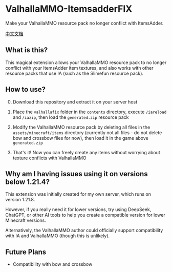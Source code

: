 # ValhallaMMO-ItemsadderFIX
Make your ValhallaMMO resource pack no longer conflict with ItemsAdder.

[中文文档](README_zhcn.md)

## What is this?
This magical extension allows your ValhallaMMO resource pack to no longer conflict with your ItemsAdder item textures, and also works with other resource packs that use IA (such as the Slimefun resource pack).

## How to use?
0. Download this repository and extract it on your server host

1. Place the `valhallafix` folder in the `contents` directory, execute `/iareload` and `/iazip`, then load the `generated.zip` resource pack

2. Modify the ValhallaMMO resource pack by deleting all files in the `assets/minecraft/items` directory (currently not all files - do not delete bow and crossbow files for now), then load it in the game above `generated.zip`

3. That's it! Now you can freely create any items without worrying about texture conflicts with ValhallaMMO

## Why am I having issues using it on versions below 1.21.4?
This extension was initially created for my own server, which runs on version 1.21.8.

However, if you really need it for lower versions, try using DeepSeek, ChatGPT, or other AI tools to help you create a compatible version for lower Minecraft versions.

Alternatively, the ValhallaMMO author could officially support compatibility with IA and ValhallaMMO (though this is unlikely).

## Future Plans
- Compatibility with bow and crossbow
